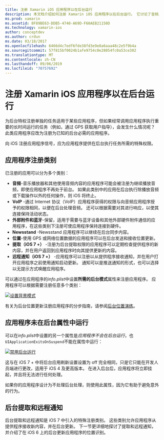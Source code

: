 ```yaml
---
title: 注册 Xamarin iOS 应用程序以在后台运行
description: 本文档介绍如何注册 Xamarin iOS 应用程序以在后台运行。 它讨论了音频应用、VoIP 应用、外部附件和蓝牙等。
ms.prod: xamarin
ms.assetid: 8F89BE63-DDB5-4740-A69D-F60AEB21150D
ms.technology: xamarin-ios
author: conceptdev
ms.author: crdun
ms.date: 03/18/2017
ms.openlocfilehash: 6466d4c7edf6fde38fd3e9e8a6aaa48c2e5f9b4a
ms.sourcegitcommit: 57f815bf0024b1afe9754c0e28054fc0a53ce302
ms.translationtype: MT
ms.contentlocale: zh-CN
ms.lasthandoff: 09/06/2019
ms.locfileid: "70757692"
---
```

# <a name="registering-xamarinios-apps-to-run-in-the-background"></a>注册 Xamarin iOS 应用程序以在后台运行

为后台特权注册单独的任务适用于某些应用程序，但如果经常调用应用程序执行重要的长时间运行的任务（例如，通过 GPS 获取用户指导），会发生什么情况呢？ 此类应用程序应改为注册为已知的后台必需的应用程序。

向 iOS 注册应用程序信号，应为应用程序提供在后台执行任务所需的特殊权限。

## <a name="application-registration-categories"></a>应用程序注册类别

已注册的应用可以分为多个类别：

- **音频**-音乐播放器和其他使用音频内容的应用程序可能会被注册为继续播放音频，即使应用程序不再处于前台。 如果此类别中的应用在后台执行除播放音频或下载操作以外的任何操作，则 iOS 将终止。
- **VoIP** -通过 Internet 协议（VoIP）应用程序获得的权限与向音频应用程序授予的权限相同，以便在后台处理音频。 还可以根据需要对其进行响应，以使其连接保持活动状态。
- **外部附件和蓝牙**-保留，适用于需要与蓝牙设备和其他外部硬件附件通信的应用程序，在这些类别下注册可使应用程序保持连接到硬件。
- **Newsstand** -Newsstand 应用程序可以继续在后台同步内容。
- **位置**-使用 GPS 或网络位置数据的应用程序可以在后台发送和接收位置更新。
- **提取（iOS 7 +）** -注册为后台提取权限的应用程序可以定期检查提供程序的新内容，并在用户返回到应用程序时向其提供更新的内容。
- **远程通知（iOS 7 +）** -应用程序可以注册以从提供程序接收通知，并在用户打开应用程序之前使用通知启动更新。 通知可以是推送通知的形式，也可以选择以无提示方式唤醒应用程序。

可以通过在应用程序的*info.plist*中设置**所需的后台模式**属性来注册应用程序。 应用程序可以根据需要注册任意多个类别：

 [![](registering-applications-to-run-in-background-images/bgmodes.png "设置背景模式")](registering-applications-to-run-in-background-images/bgmodes.png#lightbox)

有关为后台位置更新注册应用程序的分步指南，请参阅[后台位置演练](~/ios/app-fundamentals/backgrounding/ios-backgrounding-walkthroughs/location-walkthrough.md)。

## <a name="application-does-not-run-in-background-property"></a>应用程序未在后台属性中运行

可以在*info.plist*中设置的另一个属性是*应用程序不会在后台运行*，也`UIApplicationExitsOnSuspend`不能在属性中运行：

 [![](registering-applications-to-run-in-background-images/plist.png "禁用后台运行")](registering-applications-to-run-in-background-images/plist.png#lightbox)

这与在 iOS 7 + 中将后台应用刷新设置设置为 off 完全相同，只是它只能在开发人员端进行更改，适用于 iOS 4 及更高版本。 在进入后台后，应用程序将立即挂起，并且将无法进行任何处理。

如果你的应用程序设计为不处理后台处理，则使用此属性，因为它有助于避免意外的行为。

## <a name="background-fetch-and-remote-notifications"></a>后台提取和远程通知

后台提取和远程通知是 iOS 7 中引入的特殊注册类别。 这些类别允许应用程序从提供程序接收新内容，并在后台更新。 下一节更详细地探讨了提取和远程通知，并介绍了在 iOS 6 上的后台更新应用程序的位置识别。

